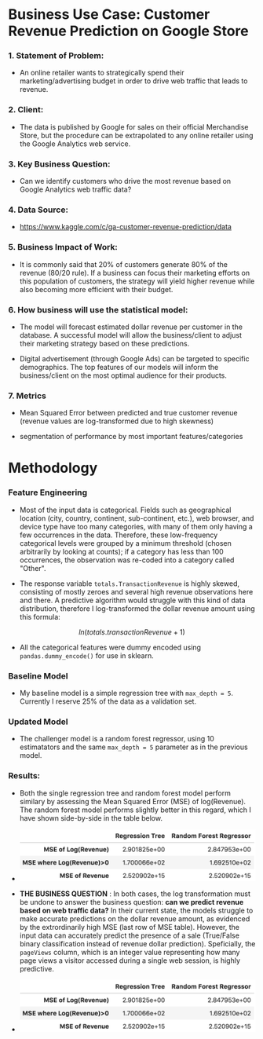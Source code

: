 # Business Use Case: Customer Revenue Prediction on Google Store

### 1. Statement of Problem:

- An online retailer wants to strategically spend their marketing/advertising budget in order to drive web traffic that leads to revenue.

### 2. Client: 

- The data is published by Google for sales on their official Merchandise Store, but the procedure can be extrapolated to any online retailer using the Google Analytics web service.

### 3. Key Business Question:

- Can we identify customers who drive the most revenue based on Google Analytics web traffic data? 

### 4. Data Source:

- https://www.kaggle.com/c/ga-customer-revenue-prediction/data

### 5. Business Impact of Work:

- It is commonly said that 20% of customers generate 80% of the revenue (80/20 rule). If a business can focus their marketing efforts on this population of customers, the strategy will yield higher revenue while also becoming more efficient with their budget.

### 6. How business will use the statistical model:

- The model will forecast estimated dollar revenue per customer in the database. A successful model will allow the business/client to adjust their marketing strategy based on these predictions.

- Digital advertisement (through Google Ads) can be targeted to specific demographics. The top features of our models will inform the business/client on the most optimal audience for their products.

### 7. Metrics 

- Mean Squared Error between predicted and true customer revenue (revenue values are log-transformed due to high skewness)

- segmentation of performance by most important features/categories


# Methodology

### Feature Engineering 
	
- Most of the input data is categorical. Fields such as geographical location (city, country, continent, sub-continent, etc.), web browser, and device type have too many categories, with many of them only having a few occurrences in the data. Therefore, these low-frequency categorical levels were grouped by a minimum threshold (chosen arbitrarily by looking at counts); if a category has less than 100 occurrences, the observation was re-coded into a category called "Other".

- The response variable `totals.TransactionRevenue` is highly skewed, consisting of mostly zeroes and several high revenue observations here and there. A predictive algorithm would struggle with this kind of data distribution, therefore I log-transformed the dollar revenue amount using this formula:

$$ln(totals.transactionRevenue + 1)$$

- All the categorical features were dummy encoded using `pandas.dummy_encode()` for use in sklearn. 


### Baseline Model 
	
- My baseline model is a simple regression tree with `max_depth = 5`. Currently I reserve 25% of the data as a validation set. 

### Updated Model

- The challenger model is a random forest regressor, using 10 estimatators and the same `max_depth = 5` parameter as in the previous model. 


### Results:

- Both the single regression tree and random forest model perform similary by assessing the Mean Squared Error (MSE) of log(Revenue). The random forest model performs slightly better in this regard, which I have shown side-by-side in the table below. 

- ![mse](./images/hw3_mse_table.png) 

- **THE BUSINESS QUESTION** : In both cases, the log transformation must be undone to answer the business question: **can we predict revenue based on web traffic data?** In their current state, the models struggle to make accurate predictions on the dollar revenue amount, as evidenced by the extrordinarily high MSE (last row of MSE table). However, the input data can accurately predict the presence of a sale (True/False binary classification instead of revenue dollar prediction). Speficially, the `pageViews` column, which is an integer value representing how many page views a visitor accessed during a single web session, is highly predictive. 

- ![mse](./images/hw3_mse_table.png) 





